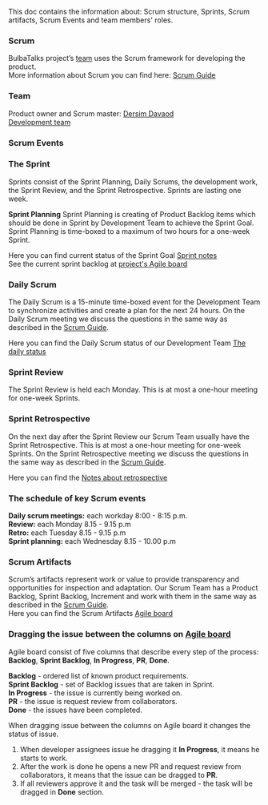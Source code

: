 This doc contains the information about: Scrum structure, Sprints, Scrum artifacts, Scrum Events and team members' roles.   

### Scrum 
BulbaTalks project’s [team](#team) uses the Scrum framework for developing the product.  
More information about Scrum you can find here: [Scrum Guide](https://www.scrumguides.org/docs/scrumguide/v2017/2017-Scrum-Guide-US.pdf#zoom=100)    

### Team

Product owner and Scrum master: [Dersim Davaod](https://github.com/dersim-davaod)  
[Development team ](https://github.com/dersim-davaod/CocoaHeads-iOS-School-Twitter-project/blob/README.md#authors)

### **Scrum Events**    
### The Sprint    

Sprints consist of the Sprint Planning, Daily Scrums, the development work, the Sprint Review, and the Sprint Retrospective. Sprints are lasting one week.  

**Sprint Planning**
Sprint Planning is creating of Product Backlog items which should be done in Sprint by Development Team to achieve the Sprint Goal.   
Sprint Planning is time-boxed to a maximum of two hours for a one-week Sprint.  

Here you can find current status of the Sprint Goal [Sprint notes](https://docs.google.com/document/d/1PxbVa85ZyZQN0tlnibdIgxR1PC301dWRXumpPnWi33w/edit)  
See the current sprint backlog at [project's Agile board](https://github.com/dersim-davaod/CocoaHeads-iOS-School-Twitter-project/projects/1)   

### Daily Scrum  
The Daily Scrum is a 15-minute time-boxed event for the Development Team to synchronize activities and create a plan for the next 24 hours. On the Daily Scrum meeting we discuss the questions in the same way as described in the [Scrum Guide](https://www.scrumguides.org/docs/scrumguide/v2017/2017-Scrum-Guide-US.pdf#zoom=100).    

Here you can find the Daily Scrum status of our Development Team [The daily status](https://docs.google.com/spreadsheets/d/1swL2wWhy6hZb2XJzyvXoQbx3UiBeuGJYmSXoTl4N0NA/edit#gid=0)   

### Sprint Review  
The Sprint Review is held each Monday. This is at most a one-hour meeting for one-week Sprints.

### Sprint Retrospective  
On the next day after the Sprint Review our Scrum Team usually have the Sprint Retrospective. This is at most a one-hour meeting for one-week Sprints. On the Sprint Retrospective meeting we discuss the questions in the same way as described in the [Scrum Guide](https://www.scrumguides.org/docs/scrumguide/v2017/2017-Scrum-Guide-US.pdf#zoom=100).     
    
Here you can find the [Notes about retrospective](https://docs.google.com/spreadsheets/d/17-9C6O2Z3nYUSz6iaBnfQODPEN3vocRj19LgzYjfdxg/edit#gid=0)

### The schedule of key Scrum events  

**Daily scrum meetings:** each workday 8:00 - 8:15 p.m.      
**Review:** each Monday 8.15 - 9.15 p.m    
**Retro:** each Tuesday 8.15 - 9.15 p.m   
**Sprint planning:** each Wednesday 8.15 - 10.00 p.m   

### **Scrum Artifacts**   
Scrum’s artifacts represent work or value to provide transparency and opportunities for inspection and adaptation. Our Scrum Team has a Product Backlog, Sprint Backlog, Increment and work with them in the same way as described in the [Scrum Guide](https://www.scrumguides.org/docs/scrumguide/v2017/2017-Scrum-Guide-US.pdf#zoom=100).      
Here you can find the Scrum Artifacts [Agile board](https://github.com/dersim-davaod/CocoaHeads-iOS-School-Twitter-project/projects/1)  

### Dragging the issue between the columns on [Agile board](https://github.com/dersim-davaod/CocoaHeads-iOS-School-Twitter-project/projects/1)   

Agile board consist of five columns that describe every step of the process: **Backlog**, **Sprint Backlog**, **In Progress**, **PR**, **Done**.  

**Backlog** - ordered list of known product requirements.    
**Sprint Backlog** - set of Backlog issues that are taken in Sprint.    
**In Progress** - the issue is currently being worked on.      
**PR** - the issue is request review from collaborators.      
**Done** - the issues have been completed.  

When dragging issue between the columns on Agile board it changes the status of issue.   
1. When developer assignees issue he dragging it **In Progress**, it means he starts to work.     
2. After the work is done he opens a new PR and request review from collaborators, it means that the issue can be dragged to **PR**.      
3. If all reviewers approve it and the task will be merged - the task will be dragged in **Done** section.     